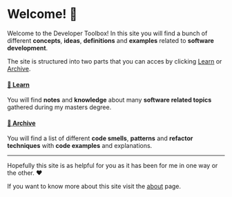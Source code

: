 <script setup>
import HeaderLinkTo from "../src/components/HeaderLinkTo.vue"
</script>

# Welcome! 🥳

Welcome to the Developer Toolbox! In this site you will find a bunch of different **concepts**, **ideas**, **definitions** and **examples** related to **software development**.

The site is structured into two parts that you can acces by clicking [Learn](./learn/) or [Archive](./archive/).

#### [🔗 Learn](./learn/)

You will find **notes** and **knowledge** about many **software related topics** gathered during my masters degree.

#### [🔗 Archive](./archive/)

You will find a list of different **code smells**, **patterns** and **refactor techniques** with **code examples** and explanations.

---

Hopefully this site is as helpful for you as it has been for me in one way or the other. ❤️

If you want to know more about this site visit the [about](./about/) page.
